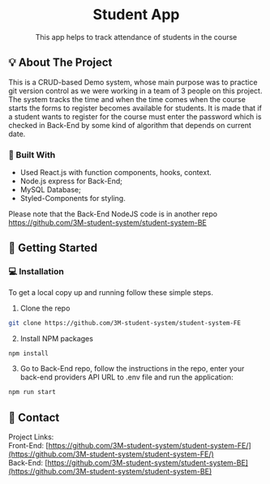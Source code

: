 <br />
<p align="center">
 
  <h1 align="center">Student App</h1>

  <p align="center">
    This app helps to track attendance of students in the course
</p>

<!-- ABOUT THE PROJECT -->

## :bulb: About The Project

 This is a CRUD-based Demo system, whose main purpose was to practice git version control as we were working in a team of 3 people on this project. 
 The system tracks the time and when the time comes when the course starts the forms to register becomes available for students. It is made that if a student wants to register for the course must enter the password which is checked in Back-End by some kind of algorithm that depends on current date.
 
### :hammer: Built With

- Used React.js with function components, hooks, context.
- Node.js express for Back-End;
- MySQL Database;
- Styled-Components for styling.

Please note that the Back-End NodeJS code is in another repo https://github.com/3M-student-system/student-system-BE


<!-- GETTING STARTED -->

## :paperclip: Getting Started

### :computer: Installation

To get a local copy up and running follow these simple steps.

1. Clone the repo

```sh
git clone https://github.com/3M-student-system/student-system-FE
```

2. Install NPM packages

```sh
npm install
```

3. Go to Back-End repo, follow the instructions in the repo, enter your back-end providers API URL to .env file and run the application:

```sh
npm run start
```



## :email: Contact

Project Links:<br />
Front-End: [https://github.com/3M-student-system/student-system-FE/](https://github.com/3M-student-system/student-system-FE/) <br />
Back-End: [https://github.com/3M-student-system/student-system-BE](https://github.com/3M-student-system/student-system-BE)
